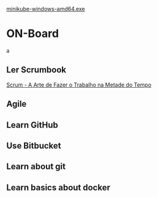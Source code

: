 [minikube-windows-amd64.exe](https://storage.googleapis.com/minikube/releases/latest/minikube-windows-amd64.exe)

[1]: https://www.saraiva.com.br/scrum-a-arte-de-fazer-o-trabalho-na-metade-do-tempo-9381460.html?pac_id=123134&gclid=EAIaIQobChMIkemf3eXD2QIVTlmGCh12GgibEAQYASABEgId7fD_BwE

# ON-Board
a
## Ler Scrumbook

[Scrum - A Arte de Fazer o Trabalho na Metade do Tempo][1]

## Agile

## Learn GitHub

## Use Bitbucket

## Learn about git

## Learn basics about docker


